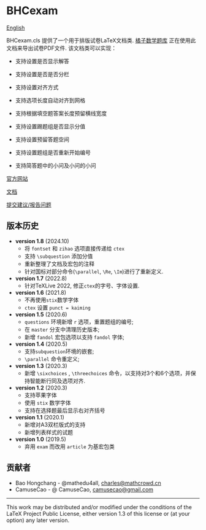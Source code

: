 # BHCexam

[English](./README.md)

BHCexam.cls 提供了一个用于排版试卷LaTeX文档类.
[橘子数学题库](https://database.mathcrowd.cn) 正在使用此文档来导出试卷PDF文件. 该文档类可以实现：

- 支持设置是否显示解答

- 支持设置是否是否分栏

- 支持设置对齐方式

- 支持选项长度自动对齐到网格

- 支持根据填空题答案长度预留横线宽度

- 支持设置踢题组是否显示分值

- 支持设置预留答题空间

- 支持设置题组是否重新开始编号

- 支持简答题中的小问及小问的小问

[官方网站](https://lab.mathcrowd.cn/bhcexam)

[文档](https://lab.mathcrowd.cn/bhcexam/docs)

[提交建议/报告问题](https://github.com/mathedu4all/bhcexam/issues)


## 版本历史

* **version 1.8** (2024.10)
    * 将 `fontset` 和 `zihao` 选项直接传递给 `ctex`
    * 支持 `\subquestion` 添加分值
    * 重新整理了文档及宏包的注释
    * 针对国标对部分命令(`\parallel`, `\Re`, `\Im`)进行了重新定义.
* **version 1.7** (2022.8)
  * 针对TeXLive 2022, 修正`ctex`的字号、字体设置. 
* **version 1.6** (2021.8)
  * 不再使用`stix`数学字体
  * `ctex` 设置 `punct = kaiming`
* **version 1.5** (2020.6)
  * `questions` 环境新增 `r` 选项，重置题组的编号;
  * 在 `master` 分支中清理历史版本;
  * 新增 `fandol` 宏包选项以支持 `fandol` 字体;
* **version 1.4** (2020.5)
  * 支持`subquestion`环境的嵌套;
  * `\parallel` 命令重定义;
* **version 1.3** (2020.3)
  * 新增 `\sixchoices` , `\threechoices` 命令，以支持对3个和6个选项，并保持智能断行同及选项对齐.
* **version 1.2** (2020.3)
  *  支持苹果字体
  *  使用 `stix` 数学字体
  *  支持在选择题最后显示右对齐括号
* **version 1.1** (2020.1)
  * 新增对A3双栏版式的支持
  * 新增列表样式的试题
* **version 1.0** (2019.5)
  * 弃用 `exam` 而改用 `article` 为基宏包类

## 贡献者

* Bao Hongchang - @mathedu4all,  charles@mathcrowd.cn
* CamuseCao - @ CamuseCao, camusecao@gmail.com

------

This work may be distributed and/or modified under the conditions of
the LaTeX Project Public License, either version 1.3 of this license
or (at your option) any later version.
